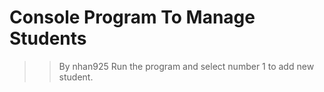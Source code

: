 # Console Program To Manage Students
>> By nhan925
> Run the program and select number 1 to add new student.
